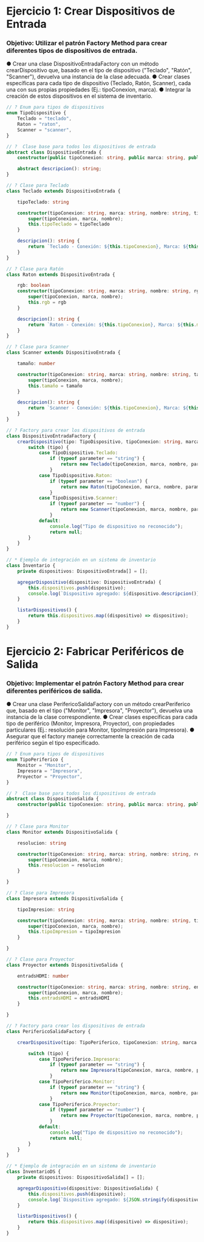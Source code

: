 # Ejercicio 1: Crear Dispositivos de Entrada
### Objetivo: Utilizar el patrón Factory Method para crear diferentes tipos de dispositivos de entrada.
● Crear una clase DispositivoEntradaFactory con un método crearDispositivo que,
basado en el tipo de dispositivo ("Teclado", "Ratón", "Scanner"), devuelva una
instancia de la clase adecuada.
● Crear clases específicas para cada tipo de dispositivo (Teclado, Ratón, Scanner), cada
una con sus propias propiedades (Ej.: tipoConexion, marca).
● Integrar la creación de estos dispositivos en el sistema de inventario.

```typescript
// ? Enum para tipos de dispositivos
enum TipoDispositivo {
    Teclado = "teclado",
    Raton = "raton",
    Scanner = "scanner",
}

// ?  Clase base para todos los dispositivos de entrada
abstract class DispositivoEntrada {
    constructor(public tipoConexion: string, public marca: string, public nombre: string) { }

    abstract descripcion(): string;
}

// ? Clase para Teclado
class Teclado extends DispositivoEntrada {

    tipoTeclado: string

    constructor(tipoConexion: string, marca: string, nombre: string, tipoTeclado: string) {
        super(tipoConexion, marca, nombre);
        this.tipoTeclado = tipoTeclado
    }

    descripcion(): string {
        return `Teclado - Conexión: ${this.tipoConexion}, Marca: ${this.marca} - Nombre: ${this.nombre} - Tipo de tacladoo: ${this.tipoTeclado}`;
    }
}

// ? Clase para Ratón
class Raton extends DispositivoEntrada {

    rgb: boolean
    constructor(tipoConexion: string, marca: string, nombre: string, rgb: boolean) {
        super(tipoConexion, marca, nombre);
        this.rgb = rgb
    }

    descripcion(): string {
        return `Raton - Conexión: ${this.tipoConexion}, Marca: ${this.marca} - Nombre: ${this.nombre} - RGB: ${this.rgb}`;
    }
}

// ? Clase para Scanner
class Scanner extends DispositivoEntrada {

    tamaño: number

    constructor(tipoConexion: string, marca: string, nombre: string, tamaño: number) {
        super(tipoConexion, marca, nombre);
        this.tamaño = tamaño
    }

    descripcion(): string {
        return `Scanner - Conexión: ${this.tipoConexion}, Marca: ${this.marca} - Nombre: ${this.nombre} - Tamaño: ${this.tamaño}`;
    }
}

// ? Factory para crear los dispositivos de entrada
class DispositivoEntradaFactory {
    crearDispositivo(tipo: TipoDispositivo, tipoConexion: string, marca: string, nombre: string, parameter: string | number | boolean): DispositivoEntrada | null {
        switch (tipo) {
            case TipoDispositivo.Teclado:
                if (typeof parameter == "string") {
                    return new Teclado(tipoConexion, marca, nombre, parameter);
                }
            case TipoDispositivo.Raton:
                if (typeof parameter == "boolean") {
                    return new Raton(tipoConexion, marca, nombre, parameter);
                }
            case TipoDispositivo.Scanner:
                if (typeof parameter == "number") {
                    return new Scanner(tipoConexion, marca, nombre, parameter);
                }
            default:
                console.log("Tipo de dispositivo no reconocido");
                return null;
        }
    }
}

// * Ejemplo de integración en un sistema de inventario
class Inventario {
    private dispositivos: DispositivoEntrada[] = [];

    agregarDispositivo(dispositivo: DispositivoEntrada) {
        this.dispositivos.push(dispositivo);
        console.log(`Dispositivo agregado: ${dispositivo.descripcion()}`);
    }

    listarDispositivos() {
        return this.dispositivos.map((dispositivo) => dispositivo);
    }
}
```

# Ejercicio 2: Fabricar Periféricos de Salida
### Objetivo: Implementar el patrón Factory Method para crear diferentes periféricos de salida.
● Crear una clase PerifericoSalidaFactory con un método crearPeriferico que, basado en
el tipo ("Monitor", "Impresora", "Proyector"), devuelva una instancia de la clase
correspondiente.
● Crear clases específicas para cada tipo de periférico (Monitor, Impresora, Proyector),
con propiedades particulares (Ej.: resolución para Monitor, tipoImpresión para
Impresora).
● Asegurar que el factory maneje correctamente la creación de cada periférico según el
tipo especificado.

```typescript
// ? Enum para tipos de dispositivos
enum TipoPeriferico {
    Monitor = "Monitor",
    Impresora = "Impresora",
    Proyector = "Proyector",
}

// ?  Clase base para todos los dispositivos de entrada
abstract class DispositivoSalida {
    constructor(public tipoConexion: string, public marca: string, public nombre: string) { }

}

// ? Clase para Monitor
class Monitor extends DispositivoSalida {

    resolucion: string

    constructor(tipoConexion: string, marca: string, nombre: string, resolucion: string) {
        super(tipoConexion, marca, nombre);
        this.resolucion = resolucion
    }

}

// ? Clase para Impresora
class Impresora extends DispositivoSalida {

    tipoImpresion: string

    constructor(tipoConexion: string, marca: string, nombre: string, tipoImpresion: string) {
        super(tipoConexion, marca, nombre);
        this.tipoImpresion = tipoImpresion
    }

}

// ? Clase para Proyector
class Proyector extends DispositivoSalida {

    entradsHDMI: number

    constructor(tipoConexion: string, marca: string, nombre: string, entradsHDMI: number) {
        super(tipoConexion, marca, nombre);
        this.entradsHDMI = entradsHDMI
    }

}

// ? Factory para crear los dispositivos de entrada
class PerifericoSalidaFactory {

    crearDispositivo(tipo: TipoPeriferico, tipoConexion: string, marca: string, nombre: string, parameter: string | number | boolean): DispositivoSalida | null {

        switch (tipo) {
            case TipoPeriferico.Impresora:
                if (typeof parameter == "string") {
                    return new Impresora(tipoConexion, marca, nombre, parameter);
                }
            case TipoPeriferico.Monitor:
                if (typeof parameter == "string") {
                    return new Monitor(tipoConexion, marca, nombre, parameter);
                }
            case TipoPeriferico.Proyector:
                if (typeof parameter == "number") {
                    return new Proyector(tipoConexion, marca, nombre, parameter);
                }
            default:
                console.log("Tipo de dispositivo no reconocido");
                return null;
        }
    }
}

// * Ejemplo de integración en un sistema de inventario
class InventarioDS {
    private dispositivos: DispositivoSalida[] = [];

    agregarDispositivo(dispositivo: DispositivoSalida) {
        this.dispositivos.push(dispositivo);
        console.log(`Dispositivo agregado: ${JSON.stringify(dispositivo)}`);
    }

    listarDispositivos() {
        return this.dispositivos.map((dispositivo) => dispositivo);
    }
}
```